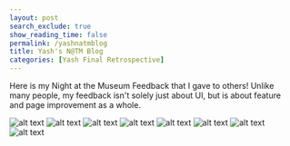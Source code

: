 ```yaml
---
layout: post 
search_exclude: true
show_reading_time: false
permalink: /yashnatmblog
title: Yash's N@TM Blog
categories: [Yash Final Retrospective]
---
```


Here is my Night at the Museum Feedback that I gave to others!
Unlike many people, my feedback isn't solely just about UI, but is about feature and page improvement as a whole.

![alt text]({{site.baseurl}}/images/yashnatm/IMG_3042.JPG)
![alt text]({{site.baseurl}}/images/yashnatm/IMG_3038.JPG)
![alt text]({{site.baseurl}}/images/yashnatm/IMG_3036.JPG)
![alt text]({{site.baseurl}}/images/yashnatm/IMG_3037.JPG)
![alt text]({{site.baseurl}}/images/yashnatm/IMG_3039.JPG)
![alt text]({{site.baseurl}}/images/yashnatm/IMG_3040.JPG)
![alt text]({{site.baseurl}}/images/yashnatm/IMG_3041.JPG)
![alt text]({{site.baseurl}}/images/yashnatm/IMG_3035.PNG)